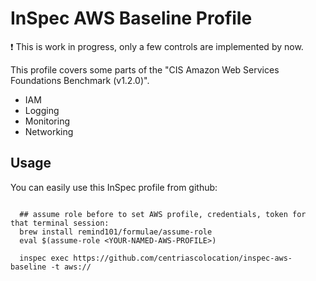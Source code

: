 # InSpec AWS Baseline Profile

:exclamation: This is work in progress, only a few controls are implemented by now.

This profile covers some parts of the "CIS Amazon Web Services Foundations Benchmark (v1.2.0)".

  * IAM
  * Logging
  * Monitoring
  * Networking

## Usage

You can easily use this InSpec profile from github:

```

  ## assume role before to set AWS profile, credentials, token for that terminal session:
  brew install remind101/formulae/assume-role
  eval $(assume-role <YOUR-NAMED-AWS-PROFILE>)

  inspec exec https://github.com/centriascolocation/inspec-aws-baseline -t aws://

```
